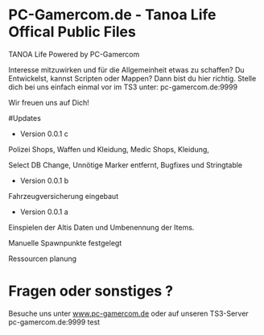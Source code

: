 # PC-Gamercom.de - Tanoa Life Offical Public Files
TANOA Life Powered by PC-Gamercom


Interesse mitzuwirken und für die Allgemeinheit etwas zu schaffen? Du Entwickelst, kannst Scripten oder Mappen?
Dann bist du hier richtig. Stelle dich bei uns einfach einmal vor im TS3 unter: pc-gamercom.de:9999

Wir freuen uns auf Dich!

#Updates
- Version 0.0.1 c

Polizei Shops,
Waffen und Kleidung,
Medic Shops,
Kleidung,

Select DB Change,
Unnötige Marker entfernt,
Bugfixes und Stringtable


- Version 0.0.1 b
 
 Fahrzeugversicherung eingebaut

- Version 0.0.1 a
 
 Einspielen der Altis Daten und Umbenennung der Items.
 
 Manuelle Spawnpunkte festgelegt
 
 Ressourcen planung

 # Fragen oder sonstiges ?
 
 Besuche uns unter www.pc-gamercom.de oder auf unseren TS3-Server pc-gamercom.de:9999
 test
